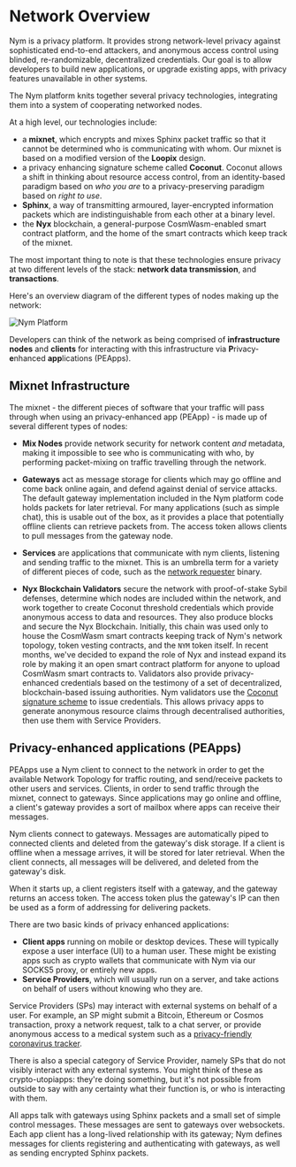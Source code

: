 # Network Overview

Nym is a privacy platform. It provides strong network-level privacy against sophisticated end-to-end attackers, and anonymous access control using blinded, re-randomizable, decentralized credentials. Our goal is to allow developers to build new applications, or upgrade existing apps, with privacy features unavailable in other systems.

The Nym platform knits together several privacy technologies, integrating them into a system of cooperating networked nodes.

At a high level, our technologies include:

* a **mixnet**, which encrypts and mixes Sphinx packet traffic so that it cannot be determined who is communicating with whom. Our mixnet is based on a modified version of the **Loopix** design.
* a privacy enhancing signature scheme called **Coconut**. Coconut allows a shift in thinking about resource access control, from an identity-based paradigm based on _who you are_ to a privacy-preserving paradigm based on _right to use_.
* **Sphinx**, a way of transmitting armoured, layer-encrypted information packets which are indistinguishable from each other at a binary level.
* the **Nyx** blockchain, a general-purpose CosmWasm-enabled smart contract platform, and the home of the smart contracts which keep track of the mixnet. 

The most important thing to note is that these technologies ensure privacy at two different levels of the stack: **network data transmission**, and **transactions**.

Here's an overview diagram of the different types of nodes making up the network: 

![Nym Platform](../images/nym-platform-dark.png)

Developers can think of the network as being comprised of **infrastructure nodes** and **clients** for interacting with this infrastructure via **P**rivacy-**e**nhanced **app**lications (PEApps). 

## Mixnet Infrastructure 
The mixnet - the different pieces of software that your traffic will pass through when using an privacy-enhanced app (PEApp) - is made up of several different types of nodes:

* **Mix Nodes** provide network security for network content _and_ metadata, making it impossible to see who is communicating with who, by performing packet-mixing on traffic travelling through the network. 

* **Gateways** act as message storage for clients which may go offline and come back online again, and defend against denial of service attacks. The default gateway implementation included in the Nym platform code holds packets for later retrieval. For many applications (such as simple chat), this is usable out of the box, as it provides a place that potentially offline clients can retrieve packets from. The access token allows clients to pull messages from the gateway node.

* **Services** are applications that communicate with nym clients, listening and sending traffic to the mixnet. This is an umbrella term for a variety of different pieces of code, such as the [network requester](../nodes/network-requester.md) binary.

* **Nyx Blockchain Validators** secure the network with proof-of-stake Sybil defenses, determine which nodes are included within the network, and work together to create Coconut threshold credentials which provide anonymous access to data and resources. They also produce blocks and secure the Nyx Blockchain. Initially, this chain was used only to house the CosmWasm smart contracts keeping track of Nym's network topology, token vesting contracts, and the `NYM` token itself. In recent months, we've decided to expand the role of Nyx and instead expand its role by making it an open smart contract platform for anyone to upload CosmWasm smart contracts to. Validators also provide privacy-enhanced credentials based on the testimony of a set of decentralized, blockchain-based issuing authorities. Nym validators use the [Coconut](https://arxiv.org/abs/1802.07344) [signature scheme](https://en.wikipedia.org/wiki/Digital_signature) to issue credentials. This allows privacy apps to generate anonymous resource claims through decentralised authorities, then use them with Service Providers.

## Privacy-enhanced applications (PEApps) 
PEApps use a Nym client to connect to the network in order to get the available Network Topology for traffic routing, and send/receive packets to other users and services. Clients, in order to send traffic through the mixnet, connect to gateways. Since applications may go online and offline, a client's gateway provides a sort of mailbox where apps can receive their messages.

Nym clients connect to gateways. Messages are automatically piped to connected clients and deleted from the gateway's disk storage. If a client is offline when a message arrives, it will be stored for later retrieval. When the client connects, all messages will be delivered, and deleted from the gateway's disk. 

When it starts up, a client registers itself with a gateway, and the gateway returns an access token. The access token plus the gateway's IP can then be used as a form of addressing for delivering packets.

There are two basic kinds of privacy enhanced applications:

* **Client apps** running on mobile or desktop devices. These will typically expose a user interface (UI) to a human user. These might be existing apps such as crypto wallets that communicate with Nym via our SOCKS5 proxy, or entirely new apps.
* **Service Providers**, which will usually run on a server, and take actions on behalf of users without knowing who they are.

Service Providers (SPs) may interact with external systems on behalf of a user. For example, an SP might submit a Bitcoin, Ethereum or Cosmos transaction, proxy a network request, talk to a chat server, or provide anonymous access to a medical system such as a [privacy-friendly coronavirus tracker](https://constructiveproof.com/posts/2020-04-24-coronavirus-tracking-app-privacy/).

There is also a special category of Service Provider, namely SPs that do not visibly interact with any external systems. You might think of these as crypto-utopiapps: they're doing something, but it's not possible from outside to say with any certainty what their function is, or who is interacting with them.

All apps talk with gateways using Sphinx packets and a small set of simple control messages. These messages are sent to gateways over websockets. Each app client has a long-lived relationship with its gateway; Nym defines messages for clients registering and authenticating with gateways, as well as sending encrypted Sphinx packets. 
